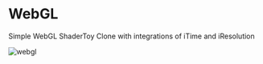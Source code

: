 # WebGL
Simple WebGL ShaderToy Clone with integrations of 
iTime and iResolution

![webgl](https://user-images.githubusercontent.com/50963416/233886487-7f927b3d-0406-4847-972e-2eba8d02e964.gif)
